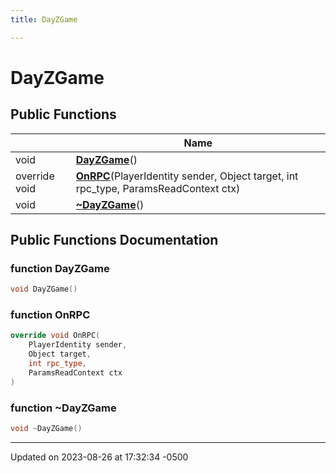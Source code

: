 ```yaml
---
title: DayZGame

---
```


# DayZGame





## Public Functions

|                | Name           |
| -------------- | -------------- |
| void | **[DayZGame](class_day_z_game.md#function-dayzgame)**() |
| override void | **[OnRPC](class_day_z_game.md#function-onrpc)**(PlayerIdentity sender, Object target, int rpc_type, ParamsReadContext ctx) |
| void | **[~DayZGame](class_day_z_game.md#function-~dayzgame)**() |

## Public Functions Documentation

### function DayZGame

```cpp
void DayZGame()
```


### function OnRPC

```cpp
override void OnRPC(
    PlayerIdentity sender,
    Object target,
    int rpc_type,
    ParamsReadContext ctx
)
```


### function ~DayZGame

```cpp
void ~DayZGame()
```


-------------------------------

Updated on 2023-08-26 at 17:32:34 -0500